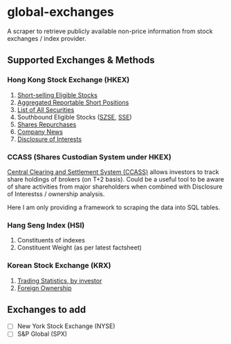 # global-exchanges

A scraper to retrieve publicly available non-price information from stock exchanges / index provider.

## Supported Exchanges & Methods

### Hong Kong Stock Exchange (HKEX)

1. [Short-selling Eligible Stocks](https://www.hkex.com.hk/Services/Trading/Securities/Securities-Lists/Designated-Securities-Eligible-for-Short-Selling?sc_lang=en)
2. [Aggregated Reportable Short Positions](https://www.sfc.hk/en/Regulatory-functions/Market/Short-position-reporting/Aggregated-reportable-short-positions-of-specified-shares)
3. [List of All Securities](https://www.hkex.com.hk/eng/services/trading/securities/securitieslists/ListOfSecurities.xlsx)
4. Southbound Eligible Stocks ([SZSE](http://www.szse.cn/szhk/hkbussiness/underlylist/), [SSE](http://www.sse.com.cn/services/hkexsc/disclo/eligible/))
5. [Shares Repurchases](https://www3.hkexnews.hk/reports/sharerepur/sbn.asp)
6. [Company News](https://www.hkexnews.hk/index.htm)
7. [Disclosure of Interests](https://www2.hkexnews.hk/Shareholding-Disclosures/Disclosure-of-Interests?sc_lang=en)


### CCASS (Shares Custodian System under HKEX)

[Central Clearing and Settlement System (CCASS)](https://www3.hkexnews.hk/sdw/search/searchsdw.aspx) allows investors to track share holdings of brokers (on T+2 basis).
Could be a useful tool to be aware of share activities from major shareholders when combined with Disclosure of Interestss / ownership analysis.

Here I am only providing a framework to scraping the data into SQL tables.

### Hang Seng Index (HSI)

1. Constituents of indexes
2. Constituent Weight (as per latest factsheet)

### Korean Stock Exchange (KRX)

1. [Trading Statistics, by investor](http://data.krx.co.kr/contents/MDC/MDI/mdiLoader/index.cmd?menuId=MDC0201020301)
2. [Foreign Ownership](https://data.krx.co.kr/contents/MDC/MDI/mdiLoader/index.cmd?menuId=MDC0201020503)

## Exchanges to add

* [ ] New York Stock Exchange (NYSE)
* [ ] S&P Global (SPX)
